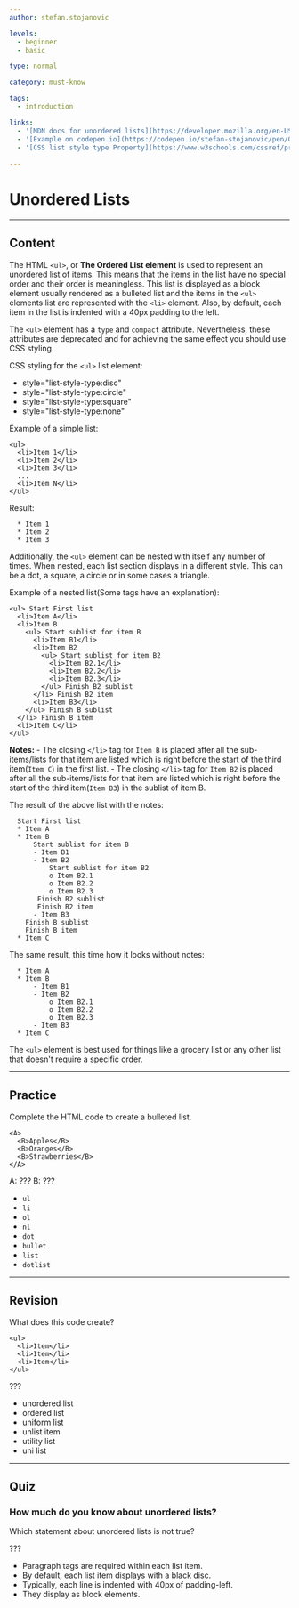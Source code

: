 ```yaml
---
author: stefan.stojanovic

levels:
  - beginner
  - basic

type: normal

category: must-know

tags:
  - introduction

links:
  - '[MDN docs for unordered lists](https://developer.mozilla.org/en-US/docs/Web/HTML/Element/ul){website}'
  - '[Example on codepen.io](https://codepen.io/stefan-stojanovic/pen/GdeaLg?editors=1000#){website}'
  - '[CSS list style type Property](https://www.w3schools.com/cssref/pr_list-style-type.asp){website}'
  
---
```

# Unordered Lists
---
## Content

The HTML `<ul>`, or **The Ordered List element** is used to represent an unordered list of items. This means that the items in the list have no special order and their order is meaningless. This list is displayed as a block element usually rendered as a bulleted list and the items in the `<ul>` elements list are represented with the `<li>` element. Also, by default, each item in the list is indented with a 40px padding to the left.

The `<ul>` element has a `type` and `compact` attribute. Nevertheless, these attributes are deprecated and for achieving the same effect you should use CSS styling.

CSS styling for the `<ul>` list element: 
  - style="list-style-type:disc"
  - style="list-style-type:circle"
  - style="list-style-type:square"
  - style="list-style-type:none"

Example of a simple list:
```
<ul>
  <li>Item 1</li>
  <li>Item 2</li>
  <li>Item 3</li>
  ...
  <li>Item N</li>
</ul>
```
Result:
```
  * Item 1
  * Item 2
  * Item 3
```

Additionally, the `<ul>` element can be nested with itself any number of times. When nested, each list section displays in a different style. This can be a dot, a square, a circle or in some cases a triangle.


Example of a nested list(Some tags have an explanation):
```
<ul> Start First list
  <li>Item A</li>
  <li>Item B     
    <ul> Start sublist for item B
      <li>Item B1</li>
      <li>Item B2
        <ul> Start sublist for item B2
          <li>Item B2.1</li>
          <li>Item B2.2</li>
          <li>Item B2.3</li>
        </ul> Finish B2 sublist
      </li> Finish B2 item
      <li>Item B3</li>
    </ul> Finish B sublist
  </li> Finish B item
  <li>Item C</li>
</ul>
```
**Notes:**
	- The closing `</li>` tag for `Item B` is placed after all the sub-items/lists for that item are listed which is right before the start of the third item(`Item C`) in the first list.
	- The closing `</li>` tag for `Item B2` is placed after all the sub-items/lists for that item are listed which is right before the start of the third item(`Item B3`) in the sublist of item B.

The result of the above list with the notes:
```
  Start First list
  * Item A
  * Item B
      Start sublist for item B
      - Item B1
      - Item B2
          Start sublist for item B2
          o Item B2.1
          o Item B2.2
          o Item B2.3
       Finish B2 sublist
       Finish B2 item
      - Item B3
    Finish B sublist
    Finish B item
  * Item C
```
The same result, this time how it looks without notes:
```
  * Item A
  * Item B
      - Item B1
      - Item B2
          o Item B2.1
          o Item B2.2
          o Item B2.3
      - Item B3
  * Item C
```

The `<ul>` element is best used for things like a grocery list or any other list that doesn't require a specific order.

---
## Practice

Complete the HTML code to create a bulleted list. 
```
<A>
  <B>Apples</B>
  <B>Oranges</B>
  <B>Strawberries</B>
</A>
```

A: ???
B: ???

* `ul`
* `li`
* `ol`
* `nl`
* `dot`
* `bullet`
* `list`
* `dotlist`

---
## Revision

What does this code create? 

```
<ul>
  <li>Item</li>
  <li>Item</li>
  <li>Item</li>
</ul>
```

???

* unordered list
* ordered list
* uniform list
* unlist item
* utility list
* uni list

---
## Quiz

### How much do you know about unordered lists?

Which statement about unordered lists is not true?

???

* Paragraph tags are required within each list item.  
* By default, each list item displays with a black disc. 
* Typically, each line is indented with 40px of padding-left.
* They display as block elements. 

